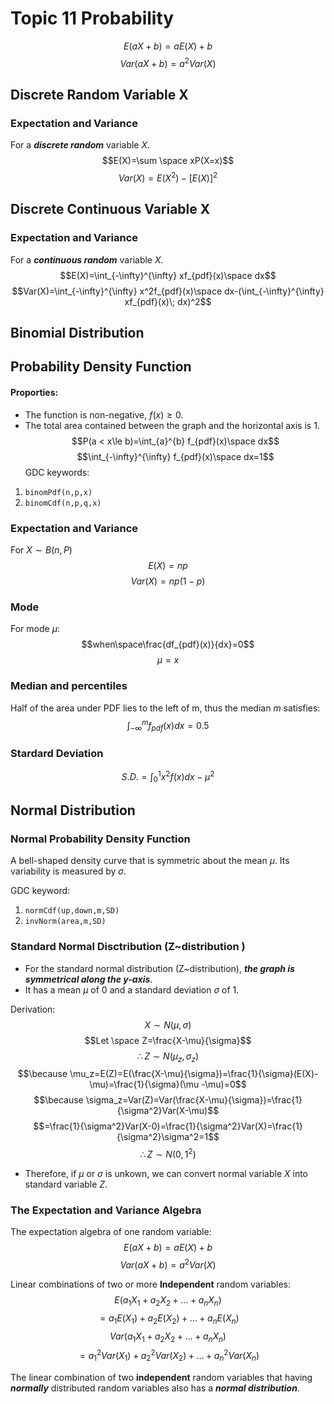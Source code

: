 # Topic 11 Probability

$$E(aX+b) = aE(X)+b$$
$$Var(aX+b)=a^2Var(X)$$

## Discrete Random Variable X

### Expectation and Variance
For a ***discrete random*** variable $X$.  
$$E(X)=\sum \space xP(X=x)$$
$$Var(X)=E(X^2)-[E(X)]^2$$

## Discrete Continuous Variable X

### Expectation and Variance
For a ***continuous random*** variable $X$.  
$$E(X)=\int_{-\infty}^{\infty} xf_{pdf}(x)\space dx$$
$$Var(X)=\int_{-\infty}^{\infty} x^2f_{pdf}(x)\space dx-(\int_{-\infty}^{\infty} xf_{pdf}(x)\; dx)^2$$

## Binomial Distribution
## Probability Density Function
#### Proporties:
* The function is non-negative, $f(x) \ge 0$.  
*  The total area contained between the graph and the horizontal axis is 1. 
$$P(a < x\le b)=\int_{a}^{b} f_{pdf}(x)\space dx$$
$$\int_{-\infty}^{\infty} f_{pdf}(x)\space dx=1$$
GDC keywords:
1. `binomPdf(n,p,x)`  
2. `binomCdf(n,p,q,x)`

### Expectation and Variance
For $X \sim B(n,P)$
$$E(X)=np$$
$$Var(X)=np(1-p)$$

### Mode 
For mode $\mu$:
$$when\space\frac{df_{pdf}(x)}{dx}=0$$
$$\mu =x$$

### Median and percentiles
Half of the area under PDF lies to the left of m, thus the median $m$ satisfies: 
$$\int_{-\infty}^{m}f_{pdf}(x)dx=0.5$$

### Stardard Deviation
$$S.D.=\int_{0}^{1}x^2f(x)dx-\mu^2$$


## Normal Distribution 
### Normal Probability Density Function 
A bell-shaped density curve that is symmetric about the mean $\mu$. Its variability is measured by $\sigma$.  

GDC keyword: 
1.  `normCdf(up,down,m,SD)`
2.  `invNorm(area,m,SD)`

### Standard Normal Disctribution (Z~distribution ) 
* For the standard normal distribution (Z~distribution), ***the graph is symmetrical along the y-axis***. 
* It has a mean $\mu$ of $0$ and a standard deviation $\sigma$ of 1.   

Derivation: 
$$X\sim N(\mu,\sigma)$$
$$Let \space Z=\frac{X-\mu}{\sigma}$$
$$\therefore Z\sim N(\mu_z,\sigma_z)$$
$$\because \mu_z=E(Z)=E(\frac{X-\mu}{\sigma})=\frac{1}{\sigma}(E(X)-\mu)=\frac{1}{\sigma}(\mu -\mu)=0$$
$$\because \sigma_z=Var(Z)=Var(\frac{X-\mu}{\sigma})=\frac{1}{\sigma^2}Var(X-\mu)$$
$$=\frac{1}{\sigma^2}Var(X-0)=\frac{1}{\sigma^2}Var(X)=\frac{1}{\sigma^2}\sigma^2=1$$
$$\therefore Z\sim N(0,1^2)$$

* Therefore, if $\mu$ or $\sigma$ is unkown, we can convert normal variable $X$ into standard variable $Z$.  

### The Expectation and Variance Algebra
The expectation algebra of one random variable:  
$$E(aX+b) = aE(X)+b$$
$$Var(aX+b)=a^2Var(X)$$

Linear combinations of two or more **Independent** random variables:  
$$E(a_1X_1+a_2X_2+...+a_nX_n) $$
$$= a_1E(X_1)+a_2E(X_2)+...+a_nE(X_n)$$
$$Var(a_1X_1+a_2X_2+...+a_nX_n)$$
$$=a_1^2Var(X_1)+a_2^2Var(X_2)+...+a_n^2Var(X_n)$$

The linear combination of two **independent** random variables that having ***normally*** distributed random variables also has a ***normal distribution***. 